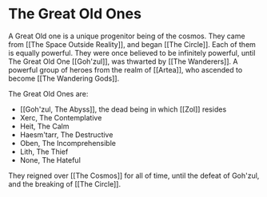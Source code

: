 # The Great Old Ones
A Great Old one is a unique progenitor being of the cosmos. They came from [[The Space Outside Reality]], and began [[The Circle]]. Each of them is equally powerful. They were once believed to be infinitely powerful, until The Great Old One [[Goh'zul]], was thwarted by [[The Wanderers]]. A powerful group of heroes from the realm of [[Artea]], who ascended to become [[The Wandering Gods]].

The Great Old Ones are:
- [[Goh'zul, The Abyss]], the dead being in which [[Zol]] resides
- Xerc, The Contemplative
- Heit, The Calm
- Haesm'tarr, The Destructive
- Oben, The Incomprehensible
- Lith, The Thief
- None, The Hateful

They reigned over [[The Cosmos]] for all of time, until the defeat of Goh'zul, and the breaking of [[The Circle]].